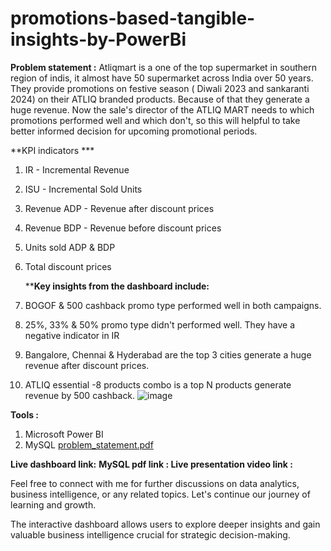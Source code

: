 # promotions-based-tangible-insights-by-PowerBi

**Problem statement :**
       Atliqmart is a one of the top supermarket in southern region of indis, it almost have 50 supermarket across India over 50 years. They provide promotions on festive season ( Diwali 2023 and sankaranti 2024) on their ATLIQ branded products. Because of that they generate a huge revenue. Now the sale's director of the ATLIQ MART needs to which promotions performed well and which don't, so this will helpful to take better informed decision for upcoming promotional periods. 
       

  **KPI indicators ***
1. IR - Incremental Revenue
2. ISU - Incremental Sold Units
3. Revenue ADP - Revenue after discount prices
4. Revenue BDP - Revenue before discount prices
5. Units sold ADP & BDP 
6. Total discount prices

   
    ****Key insights from the dashboard include:**
1. BOGOF & 500 cashback promo type performed well in both campaigns.
2. 25%, 33% & 50% promo type didn't performed well. They have a negative indicator in IR
3. Bangalore, Chennai & Hyderabad are the top 3 cities generate a huge revenue after discount prices.
4. ATLIQ essential -8 products combo is a top N products generate revenue by 500 cashback.
   ![image](https://github.com/Kavisha666/promotions-based-tangible-insights-by-PowerBi/assets/158316623/ab179982-54d5-4fe0-ac7a-4df4e02bdd3a)

**Tools :**
1. Microsoft Power BI
2. MySQL
[problem_statement.pdf](https://github.com/Kavisha666/promotions-based-tangible-insights-by-PowerBi/files/14284024/problem_statement.pdf)

**Live dashboard link:**
**MySQL pdf link :
Live presentation video link :**

Feel free to connect with me for further discussions on data analytics, business intelligence, or any related topics. Let's continue our journey of learning and growth.

The interactive dashboard allows users to explore deeper insights and gain valuable business intelligence crucial for strategic decision-making.
